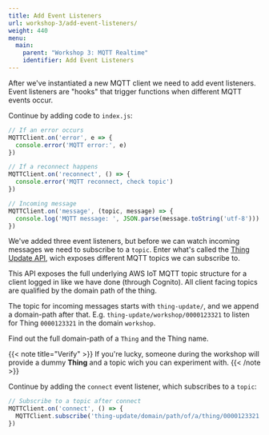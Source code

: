 ```yaml
---
title: Add Event Listeners
url: workshop-3/add-event-listeners/
weight: 440
menu:
  main:
    parent: "Workshop 3: MQTT Realtime"
    identifier: Add Event Listeners
---
```


After we've instantiated a new MQTT client we need to add event listeners. Event listeners are "hooks" that trigger functions when different MQTT events occur.

Continue by adding code to `index.js`:

```javascript
// If an error occurs
MQTTClient.on('error', e => {
  console.error('MQTT error:', e)
})

// If a reconnect happens
MQTTClient.on('reconnect', () => {
  console.error('MQTT reconnect, check topic')
})

// Incoming message
MQTTClient.on('message', (topic, message) => {
  console.log('MQTT message: ', JSON.parse(message.toString('utf-8')))
})
```

We've added three event listeners, but before we can watch incoming messages we need to subscribe to a `topic`. Enter what's called the [Thing Update API](https://docs.telenorconnexion.com/mic/cloud-api/thing-update/), wich exposes different MQTT topics we can subscribe to.

This API exposes the full underlying AWS IoT MQTT topic structure for a client logged in like we have done (through Cognito). All client facing topics are qualified by the domain path of the thing.

The topic for incoming messages starts with `thing-update/`, and we append a domain-path after that. E.g. `thing-update/workshop/0000123321` to listen for Thing `0000123321` in the domain `workshop`.

Find out the full domain-path of a `Thing` and the Thing name.

{{< note title="Verify" >}}
If you're lucky, someone during the workshop will provide a dummy **Thing** and a topic wich you can experiment with.
{{< /note >}}

Continue by adding the `connect` event listener, which subscribes to a `topic`:

```javascript
// Subscribe to a topic after connect
MQTTClient.on('connect', () => {
  MQTTClient.subscribe('thing-update/domain/path/of/a/thing/0000123321')
})
```
